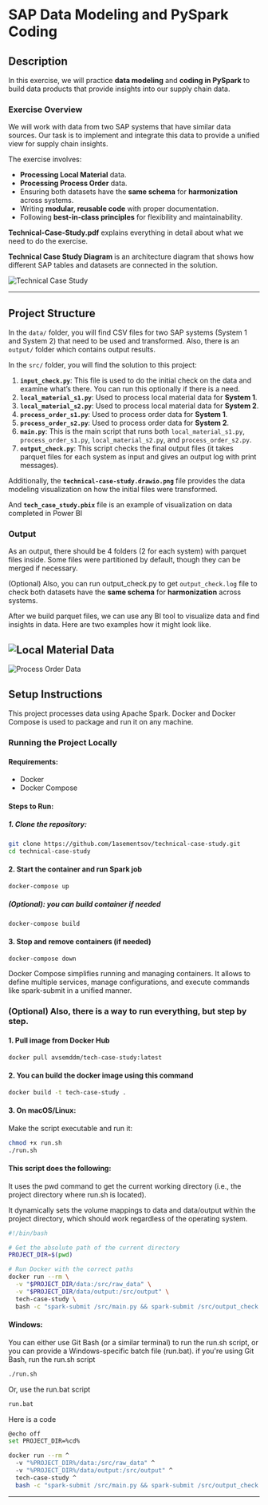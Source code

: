 # SAP Data Modeling and PySpark Coding

## Description

In this exercise, we will practice **data modeling** and **coding in PySpark** to build data products that provide insights into our supply chain data.

### Exercise Overview

We will work with data from two SAP systems that have similar data sources. Our task is to implement and integrate this data to provide a unified view for supply chain insights.

The exercise involves:

- **Processing Local Material** data.
- **Processing Process Order** data.
- Ensuring both datasets have the **same schema** for **harmonization** across systems.
- Writing **modular, reusable code** with proper documentation.
- Following **best-in-class principles** for flexibility and maintainability.

**Technical-Case-Study.pdf** explains everything in detail about what we need to do the exercise.

**Technical Case Study Diagram** is an architecture diagram that shows how different SAP tables and datasets are connected in the solution.

![Technical Case Study](/technical-case-study.drawio.png)

---

## Project Structure

In the `data/` folder, you will find CSV files for two SAP systems (System 1 and System 2) that need to be used and transformed. Also, there is an `output/` folder which contains output results.

In the `src/` folder, you will find the solution to this project:

1. **`input_check.py`**: This file is used to do the initial check on the data and examine what’s there. You can run this optionally if there is a need.
2. **`local_material_s1.py`**: Used to process local material data for **System 1**.
3. **`local_material_s2.py`**: Used to process local material data for **System 2**.
4. **`process_order_s1.py`**: Used to process order data for **System 1**.
5. **`process_order_s2.py`**: Used to process order data for **System 2**.
6. **`main.py`**: This is the main script that runs both `local_material_s1.py`, `process_order_s1.py`, `local_material_s2.py`, and `process_order_s2.py`.
7. **`output_check.py`**: This script checks the final output files (it takes parquet files for each system as input and gives an output log with print messages).

Additionally, the **`technical-case-study.drawio.png`** file provides the data modeling visualization on how the initial files were transformed.

And **`tech_case_study.pbix`** file is an example of visualization on data completed in Power BI

### Output

As an output, there should be 4 folders (2 for each system) with parquet files inside. Some files were partitioned by default, though they can be merged if necessary.

(Optional) Also, you can run output_check.py to get `output_check.log` file to check both datasets have the **same schema** for **harmonization** across systems.

After we build parquet files, we can use any BI tool to visualize data and find insights in data.
Here are two examples how it might look like.

![Local Material Data](/Local_Material_Data.PNG)
---
![Process Order Data](/Process_Order_Data.PNG)

## Setup Instructions

This project processes data using Apache Spark. 
Docker and Docker Compose is used to package and run it on any machine.

### Running the Project Locally

#### Requirements:

- Docker
- Docker Compose

#### Steps to Run:

##### 1. Clone the repository:

```bash
git clone https://github.com/1asementsov/technical-case-study.git
cd technical-case-study
```

#### 2. Start the container and run Spark job
```bash
docker-compose up
```
##### (Optional): you can build container if needed
```bash
docker-compose build
```

#### 3. Stop and remove containers (if needed)
```bash
docker-compose down
```

Docker Compose simplifies running and managing containers. It allows to define multiple services, manage configurations, and execute commands like spark-submit in a unified manner.

### (**Optional**) Also, there is a way to run everything, but step by step.
#### 1. Pull image from Docker Hub
```bash
docker pull avsemddm/tech-case-study:latest
```

#### 2. You can build the docker image using this command
```bash
docker build -t tech-case-study .
```

#### 3. **On macOS/Linux**: 
Make the script executable and run it:

```bash
chmod +x run.sh
./run.sh
```

#### This script does the following:

It uses the pwd command to get the current working directory (i.e., the project directory where run.sh is located).

It dynamically sets the volume mappings to data and data/output within the project directory, which should work regardless of the operating system.


```bash
#!/bin/bash

# Get the absolute path of the current directory
PROJECT_DIR=$(pwd)

# Run Docker with the correct paths
docker run --rm \
  -v "$PROJECT_DIR/data:/src/raw_data" \
  -v "$PROJECT_DIR/data/output:/src/output" \
  tech-case-study \
  bash -c "spark-submit /src/main.py && spark-submit /src/output_check.py"
```

#### **Windows**: 

You can either use Git Bash (or a similar terminal) to run the run.sh script, or you can provide a Windows-specific batch file (run.bat). if you're using Git Bash, run the run.sh script

```bash
./run.sh
```

Or, use the run.bat script
```bash
run.bat
```

Here is a code
```bash
@echo off
set PROJECT_DIR=%cd%

docker run --rm ^
  -v "%PROJECT_DIR%/data:/src/raw_data" ^
  -v "%PROJECT_DIR%/data/output:/src/output" ^
  tech-case-study ^
  bash -c "spark-submit /src/main.py && spark-submit /src/output_check.py"
```
---
